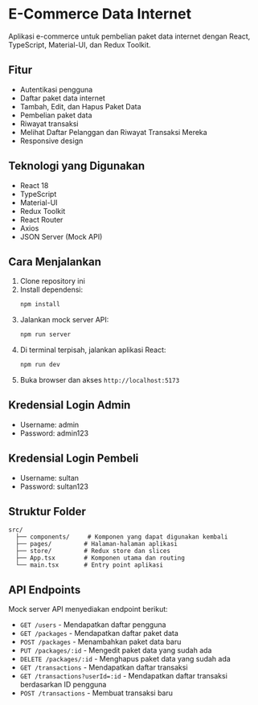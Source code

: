 # E-Commerce Data Internet

Aplikasi e-commerce untuk pembelian paket data internet dengan React, TypeScript, Material-UI, dan Redux Toolkit.

## Fitur

- Autentikasi pengguna
- Daftar paket data internet
- Tambah, Edit, dan Hapus Paket Data
- Pembelian paket data
- Riwayat transaksi
- Melihat Daftar Pelanggan dan Riwayat Transaksi Mereka
- Responsive design

## Teknologi yang Digunakan

- React 18
- TypeScript
- Material-UI
- Redux Toolkit
- React Router
- Axios
- JSON Server (Mock API)

## Cara Menjalankan

1. Clone repository ini
2. Install dependensi:
   ```bash
   npm install
   ```
3. Jalankan mock server API:
   ```bash
   npm run server
   ```
4. Di terminal terpisah, jalankan aplikasi React:
   ```bash
   npm run dev
   ```
5. Buka browser dan akses `http://localhost:5173`

## Kredensial Login Admin

- Username: admin
- Password: admin123

## Kredensial Login Pembeli

- Username: sultan
- Password: sultan123

## Struktur Folder

```
src/
  ├── components/     # Komponen yang dapat digunakan kembali
  ├── pages/         # Halaman-halaman aplikasi
  ├── store/         # Redux store dan slices
  ├── App.tsx        # Komponen utama dan routing
  └── main.tsx       # Entry point aplikasi
```

## API Endpoints

Mock server API menyediakan endpoint berikut:

- `GET /users` - Mendapatkan daftar pengguna
- `GET /packages` - Mendapatkan daftar paket data
- `POST /packages` - Menambahkan paket data baru
- `PUT /packages/:id` - Mengedit paket data yang sudah ada
- `DELETE /packages/:id` - Menghapus paket data yang sudah ada
- `GET /transactions` - Mendapatkan daftar transaksi
- `GET /transactions?userId=:id` - Mendapatkan daftar transaksi berdasarkan ID pengguna
- `POST /transactions` - Membuat transaksi baru
